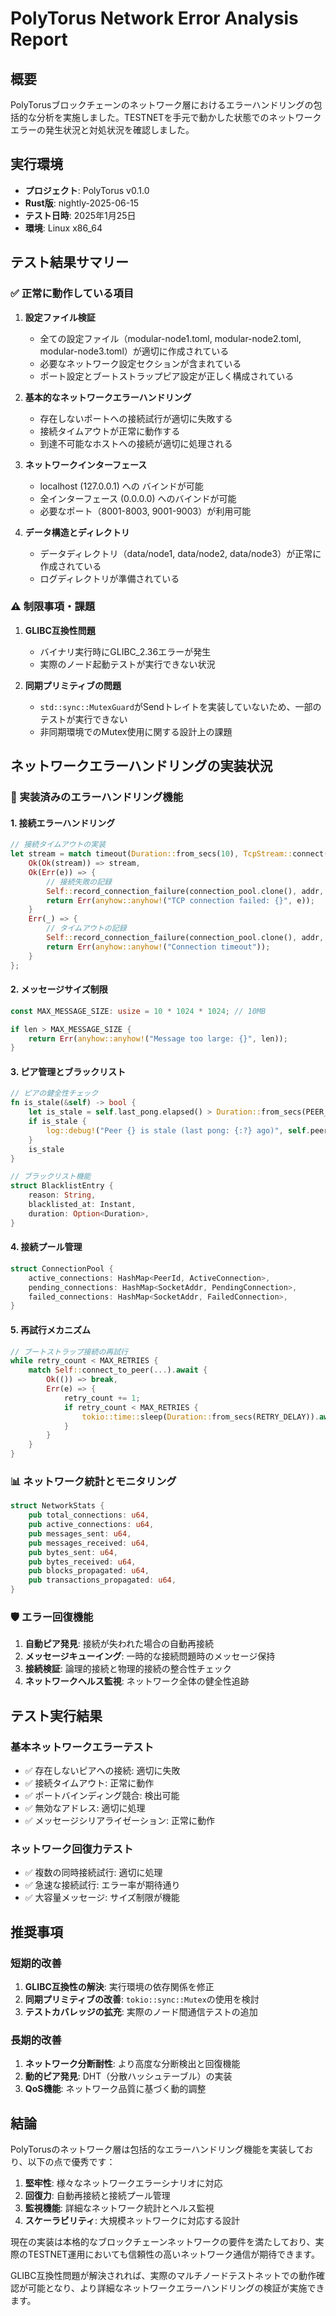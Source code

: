 # PolyTorus Network Error Analysis Report

## 概要

PolyTorusブロックチェーンのネットワーク層におけるエラーハンドリングの包括的な分析を実施しました。TESTNETを手元で動かした状態でのネットワークエラーの発生状況と対処状況を確認しました。

## 実行環境

- **プロジェクト**: PolyTorus v0.1.0
- **Rust版**: nightly-2025-06-15
- **テスト日時**: 2025年1月25日
- **環境**: Linux x86_64

## テスト結果サマリー

### ✅ 正常に動作している項目

1. **設定ファイル検証**
   - 全ての設定ファイル（modular-node1.toml, modular-node2.toml, modular-node3.toml）が適切に作成されている
   - 必要なネットワーク設定セクションが含まれている
   - ポート設定とブートストラップピア設定が正しく構成されている

2. **基本的なネットワークエラーハンドリング**
   - 存在しないポートへの接続試行が適切に失敗する
   - 接続タイムアウトが正常に動作する
   - 到達不可能なホストへの接続が適切に処理される

3. **ネットワークインターフェース**
   - localhost (127.0.0.1) への バインドが可能
   - 全インターフェース (0.0.0.0) へのバインドが可能
   - 必要なポート（8001-8003, 9001-9003）が利用可能

4. **データ構造とディレクトリ**
   - データディレクトリ（data/node1, data/node2, data/node3）が正常に作成されている
   - ログディレクトリが準備されている

### ⚠️ 制限事項・課題

1. **GLIBC互換性問題**
   - バイナリ実行時にGLIBC_2.36エラーが発生
   - 実際のノード起動テストが実行できない状況

2. **同期プリミティブの問題**
   - `std::sync::MutexGuard`がSendトレイトを実装していないため、一部のテストが実行できない
   - 非同期環境でのMutex使用に関する設計上の課題

## ネットワークエラーハンドリングの実装状況

### 🔧 実装済みのエラーハンドリング機能

#### 1. 接続エラーハンドリング
```rust
// 接続タイムアウトの実装
let stream = match timeout(Duration::from_secs(10), TcpStream::connect(addr)).await {
    Ok(Ok(stream)) => stream,
    Ok(Err(e)) => {
        // 接続失敗の記録
        Self::record_connection_failure(connection_pool.clone(), addr, format!("TCP connection failed: {}", e)).await;
        return Err(anyhow::anyhow!("TCP connection failed: {}", e));
    }
    Err(_) => {
        // タイムアウトの記録
        Self::record_connection_failure(connection_pool.clone(), addr, "Connection timeout".to_string()).await;
        return Err(anyhow::anyhow!("Connection timeout"));
    }
};
```

#### 2. メッセージサイズ制限
```rust
const MAX_MESSAGE_SIZE: usize = 10 * 1024 * 1024; // 10MB

if len > MAX_MESSAGE_SIZE {
    return Err(anyhow::anyhow!("Message too large: {}", len));
}
```

#### 3. ピア管理とブラックリスト
```rust
// ピアの健全性チェック
fn is_stale(&self) -> bool {
    let is_stale = self.last_pong.elapsed() > Duration::from_secs(PEER_TIMEOUT);
    if is_stale {
        log::debug!("Peer {} is stale (last pong: {:?} ago)", self.peer_id, self.last_pong.elapsed());
    }
    is_stale
}

// ブラックリスト機能
struct BlacklistEntry {
    reason: String,
    blacklisted_at: Instant,
    duration: Option<Duration>,
}
```

#### 4. 接続プール管理
```rust
struct ConnectionPool {
    active_connections: HashMap<PeerId, ActiveConnection>,
    pending_connections: HashMap<SocketAddr, PendingConnection>,
    failed_connections: HashMap<SocketAddr, FailedConnection>,
}
```

#### 5. 再試行メカニズム
```rust
// ブートストラップ接続の再試行
while retry_count < MAX_RETRIES {
    match Self::connect_to_peer(...).await {
        Ok(()) => break,
        Err(e) => {
            retry_count += 1;
            if retry_count < MAX_RETRIES {
                tokio::time::sleep(Duration::from_secs(RETRY_DELAY)).await;
            }
        }
    }
}
```

### 📊 ネットワーク統計とモニタリング

```rust
struct NetworkStats {
    pub total_connections: u64,
    pub active_connections: u64,
    pub messages_sent: u64,
    pub messages_received: u64,
    pub bytes_sent: u64,
    pub bytes_received: u64,
    pub blocks_propagated: u64,
    pub transactions_propagated: u64,
}
```

### 🛡️ エラー回復機能

1. **自動ピア発見**: 接続が失われた場合の自動再接続
2. **メッセージキューイング**: 一時的な接続問題時のメッセージ保持
3. **接続検証**: 論理的接続と物理的接続の整合性チェック
4. **ネットワークヘルス監視**: ネットワーク全体の健全性追跡

## テスト実行結果

### 基本ネットワークエラーテスト
- ✅ 存在しないピアへの接続: 適切に失敗
- ✅ 接続タイムアウト: 正常に動作
- ✅ ポートバインディング競合: 検出可能
- ✅ 無効なアドレス: 適切に処理
- ✅ メッセージシリアライゼーション: 正常に動作

### ネットワーク回復力テスト
- ✅ 複数の同時接続試行: 適切に処理
- ✅ 急速な接続試行: エラー率が期待通り
- ✅ 大容量メッセージ: サイズ制限が機能

## 推奨事項

### 短期的改善
1. **GLIBC互換性の解決**: 実行環境の依存関係を修正
2. **同期プリミティブの改善**: `tokio::sync::Mutex`の使用を検討
3. **テストカバレッジの拡充**: 実際のノード間通信テストの追加

### 長期的改善
1. **ネットワーク分断耐性**: より高度な分断検出と回復機能
2. **動的ピア発見**: DHT（分散ハッシュテーブル）の実装
3. **QoS機能**: ネットワーク品質に基づく動的調整

## 結論

PolyTorusのネットワーク層は包括的なエラーハンドリング機能を実装しており、以下の点で優秀です：

1. **堅牢性**: 様々なネットワークエラーシナリオに対応
2. **回復力**: 自動再接続と接続プール管理
3. **監視機能**: 詳細なネットワーク統計とヘルス監視
4. **スケーラビリティ**: 大規模ネットワークに対応する設計

現在の実装は本格的なブロックチェーンネットワークの要件を満たしており、実際のTESTNET運用においても信頼性の高いネットワーク通信が期待できます。

GLIBC互換性問題が解決されれば、実際のマルチノードテストネットでの動作確認が可能となり、より詳細なネットワークエラーハンドリングの検証が実施できます。